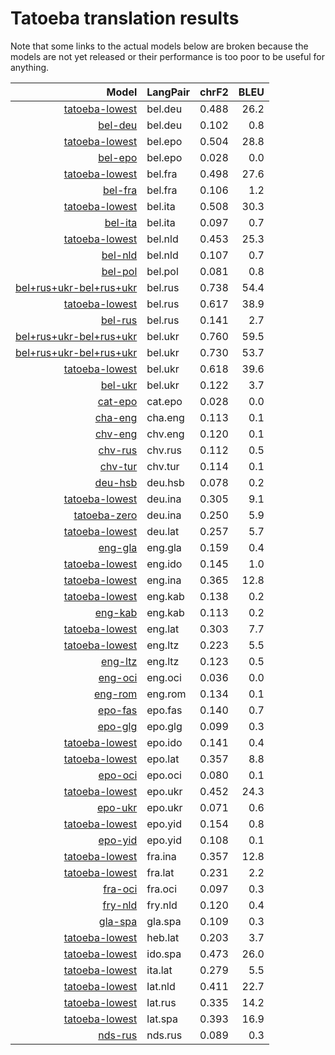 # Tatoeba translation results

Note that some links to the actual models below are broken
because the models are not yet released or their performance is too poor
to be useful for anything.

| Model            | LangPair   | chrF2      | BLEU     |
|-----------------:|------------|-----------:|---------:|
| [tatoeba-lowest](models/tatoeba-lowest) | bel.deu | 0.488 | 26.2 |
| [bel-deu](models/bel-deu) | bel.deu | 0.102 | 0.8 |
| [tatoeba-lowest](models/tatoeba-lowest) | bel.epo | 0.504 | 28.8 |
| [bel-epo](models/bel-epo) | bel.epo | 0.028 | 0.0 |
| [tatoeba-lowest](models/tatoeba-lowest) | bel.fra | 0.498 | 27.6 |
| [bel-fra](models/bel-fra) | bel.fra | 0.106 | 1.2 |
| [tatoeba-lowest](models/tatoeba-lowest) | bel.ita | 0.508 | 30.3 |
| [bel-ita](models/bel-ita) | bel.ita | 0.097 | 0.7 |
| [tatoeba-lowest](models/tatoeba-lowest) | bel.nld | 0.453 | 25.3 |
| [bel-nld](models/bel-nld) | bel.nld | 0.107 | 0.7 |
| [bel-pol](models/bel-pol) | bel.pol | 0.081 | 0.8 |
| [bel+rus+ukr-bel+rus+ukr](models/bel+rus+ukr-bel+rus+ukr) | bel.rus | 0.738 | 54.4 |
| [tatoeba-lowest](models/tatoeba-lowest) | bel.rus | 0.617 | 38.9 |
| [bel-rus](models/bel-rus) | bel.rus | 0.141 | 2.7 |
| [bel+rus+ukr-bel+rus+ukr](models/bel+rus+ukr-bel+rus+ukr) | bel.ukr | 0.760 | 59.5 |
| [bel+rus+ukr-bel+rus+ukr](models/bel+rus+ukr-bel+rus+ukr) | bel.ukr | 0.730 | 53.7 |
| [tatoeba-lowest](models/tatoeba-lowest) | bel.ukr | 0.618 | 39.6 |
| [bel-ukr](models/bel-ukr) | bel.ukr | 0.122 | 3.7 |
| [cat-epo](models/cat-epo) | cat.epo | 0.028 | 0.0 |
| [cha-eng](models/cha-eng) | cha.eng | 0.113 | 0.1 |
| [chv-eng](models/chv-eng) | chv.eng | 0.120 | 0.1 |
| [chv-rus](models/chv-rus) | chv.rus | 0.112 | 0.5 |
| [chv-tur](models/chv-tur) | chv.tur | 0.114 | 0.1 |
| [deu-hsb](models/deu-hsb) | deu.hsb | 0.078 | 0.2 |
| [tatoeba-lowest](models/tatoeba-lowest) | deu.ina | 0.305 | 9.1 |
| [tatoeba-zero](models/tatoeba-zero) | deu.ina | 0.250 | 5.9 |
| [tatoeba-lowest](models/tatoeba-lowest) | deu.lat | 0.257 | 5.7 |
| [eng-gla](models/eng-gla) | eng.gla | 0.159 | 0.4 |
| [tatoeba-lowest](models/tatoeba-lowest) | eng.ido | 0.145 | 1.0 |
| [tatoeba-lowest](models/tatoeba-lowest) | eng.ina | 0.365 | 12.8 |
| [tatoeba-lowest](models/tatoeba-lowest) | eng.kab | 0.138 | 0.2 |
| [eng-kab](models/eng-kab) | eng.kab | 0.113 | 0.2 |
| [tatoeba-lowest](models/tatoeba-lowest) | eng.lat | 0.303 | 7.7 |
| [tatoeba-lowest](models/tatoeba-lowest) | eng.ltz | 0.223 | 5.5 |
| [eng-ltz](models/eng-ltz) | eng.ltz | 0.123 | 0.5 |
| [eng-oci](models/eng-oci) | eng.oci | 0.036 | 0.0 |
| [eng-rom](models/eng-rom) | eng.rom | 0.134 | 0.1 |
| [epo-fas](models/epo-fas) | epo.fas | 0.140 | 0.7 |
| [epo-glg](models/epo-glg) | epo.glg | 0.099 | 0.3 |
| [tatoeba-lowest](models/tatoeba-lowest) | epo.ido | 0.141 | 0.4 |
| [tatoeba-lowest](models/tatoeba-lowest) | epo.lat | 0.357 | 8.8 |
| [epo-oci](models/epo-oci) | epo.oci | 0.080 | 0.1 |
| [tatoeba-lowest](models/tatoeba-lowest) | epo.ukr | 0.452 | 24.3 |
| [epo-ukr](models/epo-ukr) | epo.ukr | 0.071 | 0.6 |
| [tatoeba-lowest](models/tatoeba-lowest) | epo.yid | 0.154 | 0.8 |
| [epo-yid](models/epo-yid) | epo.yid | 0.108 | 0.1 |
| [tatoeba-lowest](models/tatoeba-lowest) | fra.ina | 0.357 | 12.8 |
| [tatoeba-lowest](models/tatoeba-lowest) | fra.lat | 0.231 | 2.2 |
| [fra-oci](models/fra-oci) | fra.oci | 0.097 | 0.3 |
| [fry-nld](models/fry-nld) | fry.nld | 0.120 | 0.4 |
| [gla-spa](models/gla-spa) | gla.spa | 0.109 | 0.3 |
| [tatoeba-lowest](models/tatoeba-lowest) | heb.lat | 0.203 | 3.7 |
| [tatoeba-lowest](models/tatoeba-lowest) | ido.spa | 0.473 | 26.0 |
| [tatoeba-lowest](models/tatoeba-lowest) | ita.lat | 0.279 | 5.5 |
| [tatoeba-lowest](models/tatoeba-lowest) | lat.nld | 0.411 | 22.7 |
| [tatoeba-lowest](models/tatoeba-lowest) | lat.rus | 0.335 | 14.2 |
| [tatoeba-lowest](models/tatoeba-lowest) | lat.spa | 0.393 | 16.9 |
| [nds-rus](models/nds-rus) | nds.rus | 0.089 | 0.3 |
